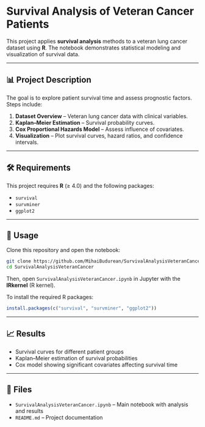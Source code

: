 # Survival Analysis of Veteran Cancer Patients

This project applies **survival analysis** methods to a veteran lung cancer dataset using **R**.
The notebook demonstrates statistical modeling and visualization of survival data.

---

## 📊 Project Description

The goal is to explore patient survival time and assess prognostic factors.
Steps include:

1. **Dataset Overview** – Veteran lung cancer data with clinical variables.
2. **Kaplan–Meier Estimation** – Survival probability curves.
3. **Cox Proportional Hazards Model** – Assess influence of covariates.
4. **Visualization** – Plot survival curves, hazard ratios, and confidence intervals.

---

## 🛠️ Requirements

This project requires **R** (≥ 4.0) and the following packages:

* `survival`
* `survminer`
* `ggplot2`

---

## 🚀 Usage

Clone this repository and open the notebook:

```bash
git clone https://github.com/MihaiBudurean/SurvivalAnalysisVeteranCancer.git
cd SurvivalAnalysisVeteranCancer
```

Then, open `SurvivalAnalysisVeteranCancer.ipynb` in Jupyter with the **IRkernel** (R kernel).

To install the required R packages:

```r
install.packages(c("survival", "survminer", "ggplot2"))
```

---

## 📈 Results

* Survival curves for different patient groups
* Kaplan–Meier estimation of survival probabilities
* Cox model showing significant covariates affecting survival time

---

## 📂 Files

* `SurvivalAnalysisVeteranCancer.ipynb` – Main notebook with analysis and results
* `README.md` – Project documentation

